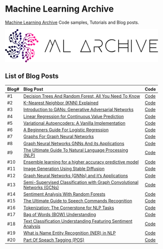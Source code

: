 # Machine Learning Archive
[Machine Learning Archive](https://www.mlarchive.com) Code samples, Tutorials and Blog posts. 

[<img alt="Machine Learning Archive" src="Media/ML-Archive-Logo.png">](https://mlarchive.com/)


## List of Blog Posts
| Blog# | Blog Post | Code |
| ------------- |:-------------| :-------------|
|#1|[Decision Trees And Random Forest, All You Need To Know](https://mlarchive.com/machine-learning/decision-trees-and-random-forest-all-you-need-to-know/) | [Code](https://github.com/Yousef-Hesham/Machine-Learning-Archive/tree/main/Decision-Trees-and-Random-Forest) |
|#2|[K-Nearest Neighbor (KNN) Explained](https://mlarchive.com/machine-learning/k-nearest-neighbor-knn-explained/) | [Code](https://github.com/Yousef-Hesham/Machine-Learning-Archive/tree/main/K-Nearest-Neighbors) |
|#3|[Introduction to GANs: Generative Adversarial Networks](https://mlarchive.com/deep-learning/introduction-to-generative-adversarial-networks/)|[Code](https://github.com/Yousef-Hesham/Machine-Learning-Archive/tree/main/Introduction-to-GANs-Generative-Adversarial-Networks)|
|#4|[Linear Regression for Continuous Value Prediction](https://mlarchive.com/machine-learning/linear-regression-for-continuous-value-prediction/)|[Code](https://github.com/Yousef-Hesham/Machine-Learning-Archive/tree/main/Linear-Regression-for-Continuous-Value-Prediction)|
|#5|[Variational Autoencoders: A Vanilla Implementation](https://mlarchive.com/deep-learning/variational-autoencoders-a-vanilla-implementation/)|[Code](https://github.com/Yousef-Hesham/Machine-Learning-Archive/tree/main/Variational-Autoencoders-A-Vanilla-Implementation)|
|#6|[A Beginners Guide For Logistic Regression](https://mlarchive.com/machine-learning/a-beginners-guide-for-logistic-regression/)|[Code](https://github.com/Yousef-Hesham/Machine-Learning-Archive/blob/main/A-Beginners-Guide-For-Logistic-Regression/Logistic_regression.ipynb)|
|#7|[Graphs For Graph Neural Networks](https://mlarchive.com/articles/graphs-for-graph-neural-networks/)|[Code](https://github.com/Yousef-Hesham/Machine-Learning-Archive/blob/main/Graphs-For-Graph-Neural-Networks/Graph_representation.ipynb)|
|#8|[Graph Neural Networks GNNs And its Applications](https://mlarchive.com/deep-learning/graph-neural-networks-gnns-and-its-applications/)|[Code](https://github.com/Yousef-Hesham/Machine-Learning-Archive/blob/main/Graph-Neural-Networks-GNNs-And-its-Applications)|
|#9|[The Ultimate Guide To Natural Language Processing (NLP)](https://mlarchive.com/machine-learning/the-ultimate-guide-to-natural-language-processing-nlp/)| [Code](https://github.com/Yousef-Hesham/Machine-Learning-Archive/blob/main/The-Ultimate-Guide-To-Natural-Language-Processing-(NLP)/Introduction_to_Natural_language_processing.ipynb)|
|#10|[Ensemble learning for a higher accuracy predictive model](https://mlarchive.com/machine-learning/ensemble-learning-for-a-higher-accuracy-predictive-model/)|[Code](https://github.com/Yousef-Hesham/Machine-Learning-Archive/blob/main/Ensemble-Learning-For-A-Higher-Accuracy-Predictive-Model/Ensemble_learning.ipynb)|
|#11|[Image Generation Using Stable Diffusion](https://mlarchive.com/machine-learning/image-generation-using-stable-diffusion/)|[Code](https://github.com/Yousef-Hesham/Machine-Learning-Archive/blob/main/Image-Generation-Using-Stable-Diffusion/Image-Generation-Using-Stable-Diffusion.ipynb)|
|#12|[Graph Neural Networks (GNNs) and it’s Applications](https://mlarchive.com/deep-learning/graph-neural-networks-gnns-and-its-applications/)|[Code](https://github.com/Yousef-Hesham/Machine-Learning-Archive/tree/main/Graph-Neural-Networks-GNNs-And-its-Applications)|
|#13|[Semi-Supervised Classification with Graph Convolutional Networks (GCNs)](https://mlarchive.com/deep-learning/semi-supervised-learning-gcns/)|[Code](https://github.com/Yousef-Hesham/Machine-Learning-Archive/tree/main/Semi-Supervised-Learning-GCNs)|
|#14|[Sentiment Analysis With Random Forests](https://mlarchive.com/machine-learning/sentiment-analysis-with-random-forest/)|[Code](https://github.com/Yousef-Hesham/Machine-Learning-Archive/blob/main/Sentiment-Analysis-with-Random-Forests/sentment.ipynb)|
|#15|[The Ultimate Guide to Speech Commands Recognition](https://mlarchive.com/machine-learning/the-ultimate-guide-for-speech-commands-recognition-systems/)|[Code](https://github.com/Yousef-Hesham/Machine-Learning-Archive/blob/main/The-Ultimate-Guide-to-Speech-Commands-Recognition/The_ultimate_guide_for_speech_commands_recognition_systems.ipynb)|
|#16|[Tokenization: The Cornerstone for NLP Tasks](https://mlarchive.com/nlp/tokenization-the-cornerstone-for-nlp-tasks)|[Code](https://github.com/Yousef-Hesham/Machine-Learning-Archive/blob/main/Tokenization/Tokenization.ipynb)|
|#17|[Bag of Words (BOW) Understanding](https://mlarchive.com/nlp/bag-of-words-bow-understanding)|[Code](https://github.com/Yousef-Hesham/Machine-Learning-Archive/blob/main/Continuos%20Bag%20of%20words%20(CBOW)/CBOW_with_tensorflow.ipynb)|
|#18|[Text Classification Understanding Featuring Sentiment Analysis](https://mlarchive.com/nlp/text-classification-understanding-featuring-sentiment-analysis)|[Code](https://github.com/Yousef-Hesham/Machine-Learning-Archive/blob/main/Sentiment%20Analysis/Sentiment_Analysis.ipynb)|
|#19|[What is Name Entity Recognition (NER) in NLP](https://mlarchive.com/nlp/what-is-name-entity-recognition-ner-in-nlp)|[Code](https://github.com/Yousef-Hesham/Machine-Learning-Archive/blob/main/Named%20entity%20recognition%20(NER)/NER.ipynb)|
|#20|[Part Of Speach Tagging (POS)](https://mlarchive.com/nlp/part-of-speach-tagging-pos)|[Code](https://github.com/Yousef-Hesham/Machine-Learning-Archive/blob/main/Part%20of%20Speach%20Tagging%20(POS)/POS.ipynb)|
